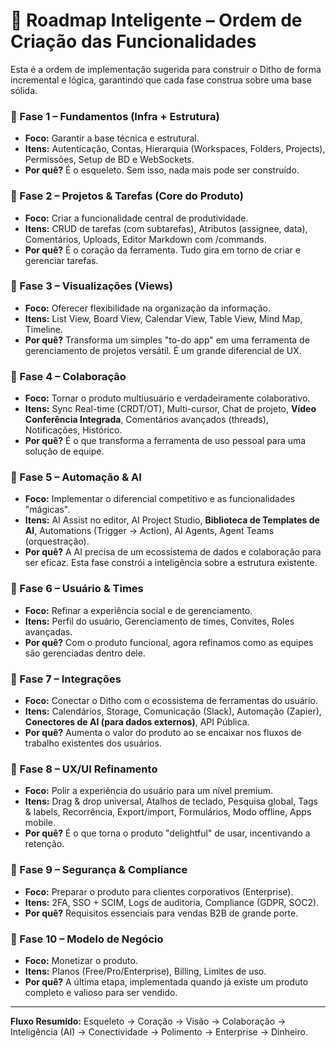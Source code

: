 🧠 Roadmap Inteligente – Ordem de Criação das Funcionalidades
===============================================================

Esta é a ordem de implementação sugerida para construir o Ditho de forma incremental e lógica, garantindo que cada fase construa sobre uma base sólida.

### 🔹 Fase 1 – Fundamentos (Infra + Estrutura)
*   **Foco:** Garantir a base técnica e estrutural.
*   **Itens:** Autenticação, Contas, Hierarquia (Workspaces, Folders, Projects), Permissões, Setup de BD e WebSockets.
*   **Por quê?** É o esqueleto. Sem isso, nada mais pode ser construído.

### 🔹 Fase 2 – Projetos & Tarefas (Core do Produto)
*   **Foco:** Criar a funcionalidade central de produtividade.
*   **Itens:** CRUD de tarefas (com subtarefas), Atributos (assignee, data), Comentários, Uploads, Editor Markdown com /commands.
*   **Por quê?** É o coração da ferramenta. Tudo gira em torno de criar e gerenciar tarefas.

### 🔹 Fase 3 – Visualizações (Views)
*   **Foco:** Oferecer flexibilidade na organização da informação.
*   **Itens:** List View, Board View, Calendar View, Table View, Mind Map, Timeline.
*   **Por quê?** Transforma um simples "to-do app" em uma ferramenta de gerenciamento de projetos versátil. É um grande diferencial de UX.

### 🔹 Fase 4 – Colaboração
*   **Foco:** Tornar o produto multiusuário e verdadeiramente colaborativo.
*   **Itens:** Sync Real-time (CRDT/OT), Multi-cursor, Chat de projeto, **Vídeo Conferência Integrada**, Comentários avançados (threads), Notificações, Histórico.
*   **Por quê?** É o que transforma a ferramenta de uso pessoal para uma solução de equipe.

### 🔹 Fase 5 – Automação & AI
*   **Foco:** Implementar o diferencial competitivo e as funcionalidades "mágicas".
*   **Itens:** AI Assist no editor, AI Project Studio, **Biblioteca de Templates de AI**, Automations (Trigger → Action), AI Agents, Agent Teams (orquestração).
*   **Por quê?** A AI precisa de um ecossistema de dados e colaboração para ser eficaz. Esta fase constrói a inteligência sobre a estrutura existente.

### 🔹 Fase 6 – Usuário & Times
*   **Foco:** Refinar a experiência social e de gerenciamento.
*   **Itens:** Perfil do usuário, Gerenciamento de times, Convites, Roles avançadas.
*   **Por quê?** Com o produto funcional, agora refinamos como as equipes são gerenciadas dentro dele.

### 🔹 Fase 7 – Integrações
*   **Foco:** Conectar o Ditho com o ecossistema de ferramentas do usuário.
*   **Itens:** Calendários, Storage, Comunicação (Slack), Automação (Zapier), **Conectores de AI (para dados externos)**, API Pública.
*   **Por quê?** Aumenta o valor do produto ao se encaixar nos fluxos de trabalho existentes dos usuários.

### 🔹 Fase 8 – UX/UI Refinamento
*   **Foco:** Polir a experiência do usuário para um nível premium.
*   **Itens:** Drag & drop universal, Atalhos de teclado, Pesquisa global, Tags & labels, Recorrência, Export/import, Formulários, Modo offline, Apps mobile.
*   **Por quê?** É o que torna o produto "delightful" de usar, incentivando a retenção.

### 🔹 Fase 9 – Segurança & Compliance
*   **Foco:** Preparar o produto para clientes corporativos (Enterprise).
*   **Itens:** 2FA, SSO + SCIM, Logs de auditoria, Compliance (GDPR, SOC2).
*   **Por quê?** Requisitos essenciais para vendas B2B de grande porte.

### 🔹 Fase 10 – Modelo de Negócio
*   **Foco:** Monetizar o produto.
*   **Itens:** Planos (Free/Pro/Enterprise), Billing, Limites de uso.
*   **Por quê?** A última etapa, implementada quando já existe um produto completo e valioso para ser vendido.

---
**Fluxo Resumido:** Esqueleto → Coração → Visão → Colaboração → Inteligência (AI) → Conectividade → Polimento → Enterprise → Dinheiro.
